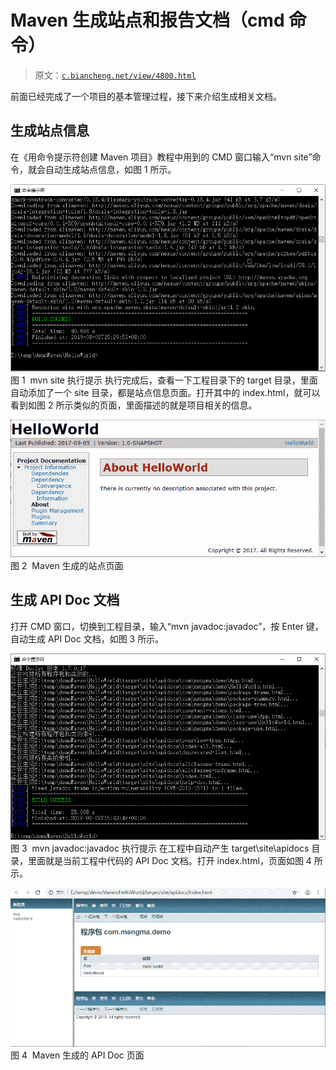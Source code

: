 # Maven 生成站点和报告文档（cmd 命令）

> 原文：[`c.biancheng.net/view/4800.html`](http://c.biancheng.net/view/4800.html)

前面已经完成了一个项目的基本管理过程，接下来介绍生成相关文档。

## 生成站点信息

在《用命令提示符创建 Maven 项目》教程中用到的 CMD 窗口输入“mvn site”命令，就会自动生成站点信息，如图 1 所示。

![mvn site 执行提示](img/41a44e5fe008f6fe88f4d99b38f8f18d.png)
图 1  mvn site 执行提示
执行完成后，查看一下工程目录下的 target 目录，里面自动添加了一个 site 目录，都是站点信息页面。打开其中的 index.html，就可以看到如图 2 所示类似的页面，里面描述的就是项目相关的信息。

![Maven 生成的站点页面](img/7f94adc42676046b43c5e1079526bf28.png)
图 2  Maven 生成的站点页面

## 生成 API Doc 文档

打开 CMD 窗口，切换到工程目录，输入“mvn javadoc:javadoc”，按 Enter 键，自动生成 API Doc 文档，如图 3 所示。

![mvn javadoc:javadoc 执行提示](img/b7dc6ced99e838e73d4e38e9b044d82e.png)
图 3  mvn javadoc:javadoc 执行提示
在工程中自动产生 target\site\apidocs 目录，里面就是当前工程中代码的 API Doc 文档。打开 index.html，页面如图 4 所示。

![Maven 生成的 API Doc 页面](img/8e56a77294855ac1e74775c735f4f4a9.png)
图 4  Maven 生成的 API Doc 页面